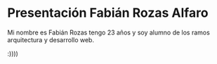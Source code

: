 # Presentación Fabián Rozas Alfaro

Mi nombre es Fabián Rozas tengo 23 años y soy alumno de los ramos arquitectura y desarrollo web.

:))))